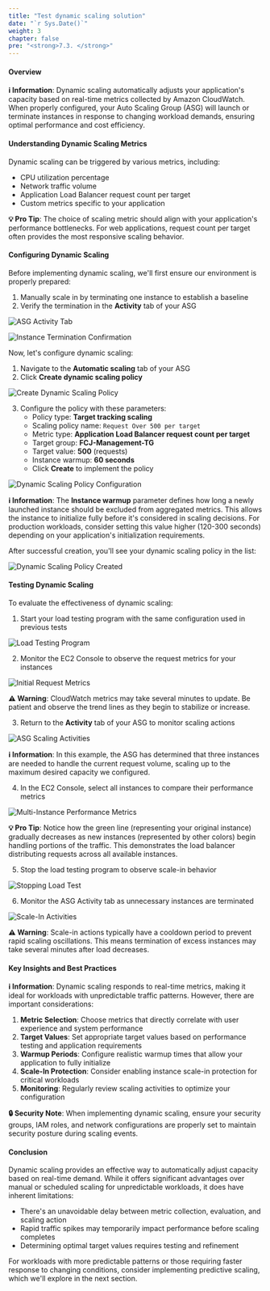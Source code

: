 ```yaml
---
title: "Test dynamic scaling solution"
date: "`r Sys.Date()`"
weight: 3
chapter: false
pre: "<strong>7.3. </strong>"
---
```


#### Overview

**ℹ️ Information**: Dynamic scaling automatically adjusts your application's capacity based on real-time metrics collected by Amazon CloudWatch. When properly configured, your Auto Scaling Group (ASG) will launch or terminate instances in response to changing workload demands, ensuring optimal performance and cost efficiency.

#### Understanding Dynamic Scaling Metrics

Dynamic scaling can be triggered by various metrics, including:

- CPU utilization percentage
- Network traffic volume
- Application Load Balancer request count per target
- Custom metrics specific to your application

**💡 Pro Tip**: The choice of scaling metric should align with your application's performance bottlenecks. For web applications, request count per target often provides the most responsive scaling behavior.

#### Configuring Dynamic Scaling

Before implementing dynamic scaling, we'll first ensure our environment is properly prepared:

1. Manually scale in by terminating one instance to establish a baseline
2. Verify the termination in the **Activity** tab of your ASG

![ASG Activity Tab](/images/7-test-solution/7.3.1.png?featherlight=false&width=90pc)

![Instance Termination Confirmation](/images/7-test-solution/7.3.2.png?featherlight=false&width=90pc)

Now, let's configure dynamic scaling:

1. Navigate to the **Automatic scaling** tab of your ASG
2. Click **Create dynamic scaling policy**

![Create Dynamic Scaling Policy](/images/7-test-solution/7.3.3.png?featherlight=false&width=90pc)

3. Configure the policy with these parameters:
   - Policy type: **Target tracking scaling**
   - Scaling policy name: `Request Over 500 per target`
   - Metric type: **Application Load Balancer request count per target**
   - Target group: **FCJ-Management-TG**
   - Target value: **500** (requests)
   - Instance warmup: **60 seconds**
   - Click **Create** to implement the policy

![Dynamic Scaling Policy Configuration](/images/7-test-solution/7.3.4.png?featherlight=false&width=90pc)

**ℹ️ Information**: The **Instance warmup** parameter defines how long a newly launched instance should be excluded from aggregated metrics. This allows the instance to initialize fully before it's considered in scaling decisions. For production workloads, consider setting this value higher (120-300 seconds) depending on your application's initialization requirements.

After successful creation, you'll see your dynamic scaling policy in the list:

![Dynamic Scaling Policy Created](/images/7-test-solution/7.3.5.png?featherlight=false&width=90pc)

#### Testing Dynamic Scaling

To evaluate the effectiveness of dynamic scaling:

1. Start your load testing program with the same configuration used in previous tests

![Load Testing Program](/images/7-test-solution/7.3.6.png?featherlight=false&width=90pc)

2. Monitor the EC2 Console to observe the request metrics for your instances

![Initial Request Metrics](/images/7-test-solution/7.3.7.png?featherlight=false&width=90pc)

**⚠️ Warning**: CloudWatch metrics may take several minutes to update. Be patient and observe the trend lines as they begin to stabilize or increase.

3. Return to the **Activity** tab of your ASG to monitor scaling actions

![ASG Scaling Activities](/images/7-test-solution/7.3.8.png?featherlight=false&width=90pc)

**ℹ️ Information**: In this example, the ASG has determined that three instances are needed to handle the current request volume, scaling up to the maximum desired capacity we configured.

4. In the EC2 Console, select all instances to compare their performance metrics

![Multi-Instance Performance Metrics](/images/7-test-solution/7.3.9.png?featherlight=false&width=90pc)

**💡 Pro Tip**: Notice how the green line (representing your original instance) gradually decreases as new instances (represented by other colors) begin handling portions of the traffic. This demonstrates the load balancer distributing requests across all available instances.

5. Stop the load testing program to observe scale-in behavior

![Stopping Load Test](/images/7-test-solution/7.3.10.png?featherlight=false&width=90pc)

6. Monitor the ASG Activity tab as unnecessary instances are terminated

![Scale-In Activities](/images/7-test-solution/7.3.11.png?featherlight=false&width=90pc)

**⚠️ Warning**: Scale-in actions typically have a cooldown period to prevent rapid scaling oscillations. This means termination of excess instances may take several minutes after load decreases.

#### Key Insights and Best Practices

**ℹ️ Information**: Dynamic scaling responds to real-time metrics, making it ideal for workloads with unpredictable traffic patterns. However, there are important considerations:

1. **Metric Selection**: Choose metrics that directly correlate with user experience and system performance
2. **Target Values**: Set appropriate target values based on performance testing and application requirements
3. **Warmup Periods**: Configure realistic warmup times that allow your application to fully initialize
4. **Scale-In Protection**: Consider enabling instance scale-in protection for critical workloads
5. **Monitoring**: Regularly review scaling activities to optimize your configuration

**🔒 Security Note**: When implementing dynamic scaling, ensure your security groups, IAM roles, and network configurations are properly set to maintain security posture during scaling events.

#### Conclusion

Dynamic scaling provides an effective way to automatically adjust capacity based on real-time demand. While it offers significant advantages over manual or scheduled scaling for unpredictable workloads, it does have inherent limitations:

- There's an unavoidable delay between metric collection, evaluation, and scaling action
- Rapid traffic spikes may temporarily impact performance before scaling completes
- Determining optimal target values requires testing and refinement

For workloads with more predictable patterns or those requiring faster response to changing conditions, consider implementing predictive scaling, which we'll explore in the next section.
